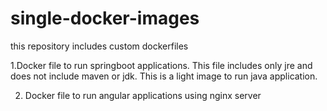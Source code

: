 # single-docker-images
this repository includes custom dockerfiles

1.Docker file to run springboot applications. This file includes only jre and does not include maven or jdk. This is a light image to run java application.


2. Docker file to run angular applications using nginx server 
